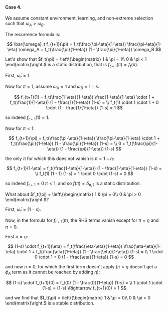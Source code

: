 #### Case 4.

We assume constant environment, learning, and non-extreme selection such that $\omega_A > \omega_B$.

The recurrence formula is:

$$
\bar{\omega}_t f_{t+1}(\pi) = 
f_t(\frac{\pi-\eta}{1-\eta}) \frac{\pi-\eta}{1-\eta} \omega_A + 
f_t(\frac{\pi}{1-\eta}) (1 - \frac{\pi}{1-\eta}) \omega_B 
$$

Let's show that $f_t(\pi) = \left\{\begin{matrix}
1 & \pi = 1\\ 
0 & \pi < 1
\end{matrix}\right.$ is a static distribution, that is $f_{t+1}(\pi) = f_t(\pi)$.

First, $\bar{\omega}_t = 1$.

Now for $\pi = 1$, assume $\omega_A = 1$ and $\omega_B=1-s$:

$$
f_{t+1}(1) = 
f_t(\frac{1-\eta}{1-\eta}) \frac{1-\eta}{1-\eta} \cdot 1 + 
f_t(\frac{1}{1-\eta}) (1 - \frac{1}{1-\eta}) (1-s) = \\
f_t(1) \cdot 1 \cdot  1 + 
0 \cdot (1 - \frac{1}{1-\eta}) (1-s) = 1
$$

so indeed $f_{t+1}(1) = 1$.

Now for $\pi < 1$:

$$
f_{t+1}(\pi) = 
f_t(\frac{\pi-\eta}{1-\eta}) \frac{\pi-\eta}{1-\eta} \cdot 1 + 
f_t(\frac{\pi}{1-\eta}) (1 - \frac{\pi}{1-\eta}) (1-s) = \\
0 + 
f_t(\frac{\pi}{1-\eta}) (1 - \frac{\pi}{1-\eta}) (1-s)
$$

the only $\pi$ for which this does not vanish is $\pi=1-\eta$:

$$
f_{t+1}(1-\eta) = 
f_t(\frac{1-\eta}{1-\eta}) (1 - \frac{1-\eta}{1-\eta}) (1-s) = \\
f_t(1) (1 - 1) (1-s) = 1 \cdot 0 \cdot (1-s) = 0
$$

so indeed $f_{t+1} = 0 \; \pi <1$, and so $f(\pi) = \delta_{\pi,1}$ is a static distribution.

What about $f_t(\pi) = \left\{\begin{matrix}
1 & \pi = 0\\ 
0 & \pi > 0
\end{matrix}\right.$?

First, $\bar{\omega}_t=(1-s)$.

Now, in the formula for $f_{t+1}(\pi)$, the RHS terms vanish except for $\pi=\eta$ and $\pi=0$.

First $\pi=\eta$:

$$
(1-s) \cdot f_{t+1}(\eta) = 
f_t(\frac{\eta-\eta}{1-\eta}) \frac{\eta-\eta}{1-\eta} \cdot 1 + 
f_t(\frac{\eta}{1-\eta}) (1 - \frac{\eta}{1-\eta}) (1-s) = \\
1 \cdot 0 \cdot 1 + 
0 (1 - \frac{\eta}{1-\eta}) (1-s) = 0
$$

and now $\pi = 0$, for which the first term doesn't apply ($\pi < \eta$ doesn't get a $\phi_A$ term as it cannot be reached by adding $\eta$):

$$
(1-s) \cdot f_{t+1}(0) = 
f_t(0) (1 - \frac{0}{1-\eta}) (1-s) = \\
1 \cdot 1 \cdot (1-s) = (1-s) \Rightarrow
f_{t+1}(0) = 1
$$

and we find that $f_t(\pi) = \left\{\begin{matrix}
1 & \pi = 0\\ 
0 & \pi > 0
\end{matrix}\right.$ is a stable distribution.

